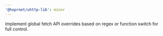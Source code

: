 ```yaml
---
'@hoprnet/uhttp-lib': minor
---
```


Implement global fetch API overrides based on regex or function switch for full control.
